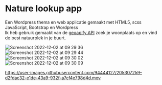 # Nature lookup app
Een Wordpress thema en web applicatie gemaakt met HTML5, scss JavaScript, Bootstrap en Wordpress  
Ik heb gebruik gemaakt van de [geoapify API](https://www.geoapify.com/) zoek je woonplaats op en vind de best natuurplek in je buurt.


![Screenshot 2022-12-02 at 09 29 36](https://user-images.githubusercontent.com/94444127/205303908-1b60c251-96cb-4895-b9d4-564369798801.png)
![Screenshot 2022-12-02 at 09 29 44](https://user-images.githubusercontent.com/94444127/205304035-35942a88-077a-410f-82ec-f8fef5f6943e.png)
![Screenshot 2022-12-02 at 09 30 02](https://user-images.githubusercontent.com/94444127/205303915-0d80fddf-2110-489b-aebc-e9e9786626d2.png)
![Screenshot 2022-12-02 at 09 30 09](https://user-images.githubusercontent.com/94444127/205303926-aef36cd6-1225-41e2-8ae3-a8ab1e9de06d.png)


https://user-images.githubusercontent.com/94444127/205307259-d2fdac32-e1de-43a9-932f-a7cf4e798d4d.mov
